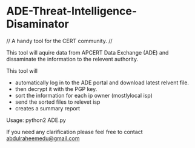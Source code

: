 # ADE-Threat-Intelligence-Disaminator
// A handy tool for the CERT community. //

This tool will aquire data from APCERT Data Exchange (ADE) and dissaminate the information to the relevent authority.


This tool will 
  - automatically log in to the ADE portal and download latest relvent file.
  - then decrypt it with the PGP key.
  - sort the information for each ip owner (mostlylocal isp)
  - send the sorted files to relevet isp
  - creates a summary report

Usage:
python2 ADE.py

If you need any clarification please feel free to contact abdulraheemedu@gmail.com
